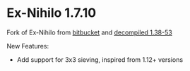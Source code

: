 # Ex-Nihilo 1.7.10
Fork of Ex-Nihilo from [bitbucket](https://bitbucket.org/RedRockFowl/ex-nihilo/src/master/) and [decompiled 1.38-53](https://www.curseforge.com/minecraft/mc-mods/ex-nihilo)

New Features:
* Add support for 3x3 sieving, inspired from 1.12+ versions
